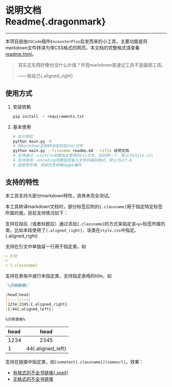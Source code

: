 # 说明文档<br/>Readme{.dragonmark}

<hr class="hr-double-arrow"/>

本项目是由`VSCode`插件`EncounterPlus`启发而来的小工具，主要功能是将markdown文件转译为带CSS格式的网页。本文档的完整格式请查看[readme.html](readme.html)。

> 其实这东西好像也没什么价值？毕竟markdown是速记工具不是画图工具。
>
> ——我自己{.aligned_right}

## 使用方式

1. 安装依赖
   ```bash
   pip install -r requirements.txt
   ```

2. 基本使用
   ```bash
   # 显示帮助
   python main.py -h
   # 将markdown文档转译成同名html文件
   python main.py --filename readme.md --title 说明文档
   # 支持通过--cssfile参数指定使用的css文件，目前限一个，默认为style.css
   # 支持使用--encoding参数指定输入文件的编码格式，默认为utf-8
   # 因使用环境，目前仅支持输出gbk编码
   ```

## 支持的特性

本工具支持大部分markdown特性，具体未完全测试。

本工具转译markdown文档时，部分标签后附的`{.classname}`用于指定特定标签所属的类。目前支持情况如下：

支持在段后（或者标题后）通过添加`{.classname}`的方式来指定该`<p>`标签所属的类，比如本段使用了`{.aligned_right}`，该类在`style.css`中指定。{.aligned_right}

支持在引文中单独留一行用于指定类，如

```markdown
> 引文
> 
> {.classname}
```

支持在表格中或行末指定类，支持指定表格的title，如

```markdown
`%示例表格%`

|head|head|
|:---|:--:|
|1234|2345|{.aligned_right}
|1|44{.aligned_left}|
```

`%示例表格%`

|head|head|
|:---|:--:|
|1234|2345|{.aligned_right}
|1|44{.aligned_left}|

支持在链接中指定类，如`[sometext{.classname}](someurl)`。效果：

- [有格式的不全书链接{.spell}](https://github.com/DND5eChm)
- [无格式的不全书链接](https://github.com/DND5eChm)